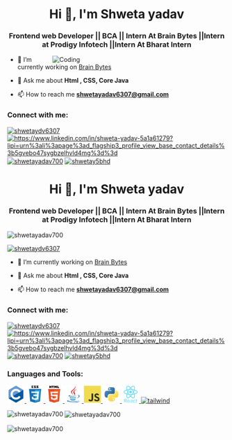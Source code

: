 <h1 align="center">Hi 👋, I'm Shweta yadav</h1>
<h3 align="center">Frontend web Developer || BCA || Intern At Brain Bytes ||Intern at Prodigy Infotech ||Intern At Bharat Intern</h3>
<img align="right" alt="Coding" width="400" src="https://img.freepik.com/premium-vector/front-end-developer-icon-vector-woman-work-laptop_88813-2677.jpg?w=2000">

- 🔭 I’m currently working on [Brain Bytes](https://github.com/Thebeast01/Pre-Final-Brain-Bytes.git)

- 💬 Ask me about **Html , CSS, Core Java**

- 📫 How to reach me **shwetayadav6307@gmail.com**

<h3 align="left">Connect with me:</h3>
<p align="left">
<a href="https://twitter.com/shwetaydv6307" target="blank"><img align="center" src="https://raw.githubusercontent.com/rahuldkjain/github-profile-readme-generator/master/src/images/icons/Social/twitter.svg" alt="shwetaydv6307" height="30" width="40" /></a>
<a href="https://linkedin.com/in/https://www.linkedin.com/in/shweta-yadav-5a1a61279?lipi=urn%3ali%3apage%3ad_flagship3_profile_view_base_contact_details%3b5gvebo47sygbzelhvld4mg%3d%3d" target="blank"><img align="center" src="https://raw.githubusercontent.com/rahuldkjain/github-profile-readme-generator/master/src/images/icons/Social/linked-in-alt.svg" alt="https://www.linkedin.com/in/shweta-yadav-5a1a61279?lipi=urn%3ali%3apage%3ad_flagship3_profile_view_base_contact_details%3b5gvebo47sygbzelhvld4mg%3d%3d" height="30" width="40" /></a>
<a href="https://www.leetcode.com/shwetayadav700" target="blank"><img align="center" src="https://raw.githubusercontent.com/rahuldkjain/github-profile-readme-generator/master/src/images/icons/Social/leet-code.svg" alt="shwetayadav700" height="30" width="40" /></a>
<a href="https://auth.geeksforgeeks.org/user/shwetay5bhd" target="blank"><img align="center" src="https://raw.githubusercontent.com/rahuldkjain/github-profile-readme-generator/master/src/images/icons/Social/geeks-for-geeks.svg" alt="shwetay5bhd" height="30" width="40" /></a>
</p>

<h1 align="center">Hi 👋, I'm Shweta yadav</h1>
<h3 align="center">Frontend web Developer || BCA || Intern At Brain Bytes ||Intern at Prodigy Infotech ||Intern At Bharat Intern</h3>

<p align="left"> <img src="https://komarev.com/ghpvc/?username=shwetayadav700&label=Profile%20views&color=0e75b6&style=flat" alt="shwetayadav700" /> </p>

<p align="left"> <a href="https://twitter.com/shwetaydv6307" target="blank"><img src="https://img.shields.io/twitter/follow/shwetaydv6307?logo=twitter&style=for-the-badge" alt="shwetaydv6307" /></a> </p>

- 🔭 I’m currently working on [Brain Bytes](https://github.com/Thebeast01/Pre-Final-Brain-Bytes.git)

- 💬 Ask me about **Html , CSS, Core Java**

- 📫 How to reach me **shwetayadav6307@gmail.com**

<h3 align="left">Connect with me:</h3>
<p align="left">
<a href="https://twitter.com/shwetaydv6307" target="blank"><img align="center" src="https://raw.githubusercontent.com/rahuldkjain/github-profile-readme-generator/master/src/images/icons/Social/twitter.svg" alt="shwetaydv6307" height="30" width="40" /></a>
<a href="https://linkedin.com/in/https://www.linkedin.com/in/shweta-yadav-5a1a61279?lipi=urn%3ali%3apage%3ad_flagship3_profile_view_base_contact_details%3b5gvebo47sygbzelhvld4mg%3d%3d" target="blank"><img align="center" src="https://raw.githubusercontent.com/rahuldkjain/github-profile-readme-generator/master/src/images/icons/Social/linked-in-alt.svg" alt="https://www.linkedin.com/in/shweta-yadav-5a1a61279?lipi=urn%3ali%3apage%3ad_flagship3_profile_view_base_contact_details%3b5gvebo47sygbzelhvld4mg%3d%3d" height="30" width="40" /></a>
<a href="https://www.leetcode.com/shwetayadav700" target="blank"><img align="center" src="https://raw.githubusercontent.com/rahuldkjain/github-profile-readme-generator/master/src/images/icons/Social/leet-code.svg" alt="shwetayadav700" height="30" width="40" /></a>
<a href="https://auth.geeksforgeeks.org/user/shwetay5bhd" target="blank"><img align="center" src="https://raw.githubusercontent.com/rahuldkjain/github-profile-readme-generator/master/src/images/icons/Social/geeks-for-geeks.svg" alt="shwetay5bhd" height="30" width="40" /></a>
</p>

<h3 align="left">Languages and Tools:</h3>
<p align="left"> <a href="https://www.cprogramming.com/" target="_blank" rel="noreferrer"> <img src="https://raw.githubusercontent.com/devicons/devicon/master/icons/c/c-original.svg" alt="c" width="40" height="40"/> </a> <a href="https://www.w3schools.com/css/" target="_blank" rel="noreferrer"> <img src="https://raw.githubusercontent.com/devicons/devicon/master/icons/css3/css3-original-wordmark.svg" alt="css3" width="40" height="40"/> </a> <a href="https://www.w3.org/html/" target="_blank" rel="noreferrer"> <img src="https://raw.githubusercontent.com/devicons/devicon/master/icons/html5/html5-original-wordmark.svg" alt="html5" width="40" height="40"/> </a> <a href="https://www.java.com" target="_blank" rel="noreferrer"> <img src="https://raw.githubusercontent.com/devicons/devicon/master/icons/java/java-original.svg" alt="java" width="40" height="40"/> </a> <a href="https://developer.mozilla.org/en-US/docs/Web/JavaScript" target="_blank" rel="noreferrer"> <img src="https://raw.githubusercontent.com/devicons/devicon/master/icons/javascript/javascript-original.svg" alt="javascript" width="40" height="40"/> </a> <a href="https://www.python.org" target="_blank" rel="noreferrer"> <img src="https://raw.githubusercontent.com/devicons/devicon/master/icons/python/python-original.svg" alt="python" width="40" height="40"/> </a> <a href="https://reactjs.org/" target="_blank" rel="noreferrer"> <img src="https://raw.githubusercontent.com/devicons/devicon/master/icons/react/react-original-wordmark.svg" alt="react" width="40" height="40"/> </a> <a href="https://tailwindcss.com/" target="_blank" rel="noreferrer"> <img src="https://www.vectorlogo.zone/logos/tailwindcss/tailwindcss-icon.svg" alt="tailwind" width="40" height="40"/> </a> </p>

<p><img align="left" src="https://github-readme-stats.vercel.app/api/top-langs?username=shwetayadav700&show_icons=true&locale=en&layout=compact" alt="shwetayadav700" /></p>

<p>&nbsp;<img align="center" src="https://github-readme-stats.vercel.app/api?username=shwetayadav700&show_icons=true&locale=en" alt="shwetayadav700" /></p>

<p><img align="center" src="https://github-readme-streak-stats.herokuapp.com/?user=shwetayadav700&" alt="shwetayadav700" /></p>
